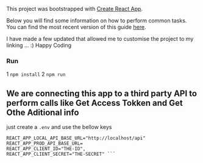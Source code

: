 This project was bootstrapped with [Create React App](https://github.com/facebookincubator/create-react-app).

Below you will find some information on how to perform common tasks.<br>
You can find the most recent version of this guide [here](https://github.com/facebookincubator/create-react-app/blob/master/packages/react-scripts/template/README.md).

I have made a few updated that allowed me to customise  the project to my linking ... :) Happy Coding

### Run

1 `npm install`
2 `npm run`

## We are connecting this app to a third party API to perform calls like Get Access Tokken and Get Othe Aditional info

just create a `.env` and use the bellow keys

``` REACT_APP_NODE_ENV=local
REACT_APP_LOCAL_API_BASE_URL="http://localhost/api"
REACT_APP_PROD_API_BASE_URL=
REACT_APP_CLIENT_ID="THE-ID",
REACT_APP_CLIENT_SECRET="THE-SECRET" ```
